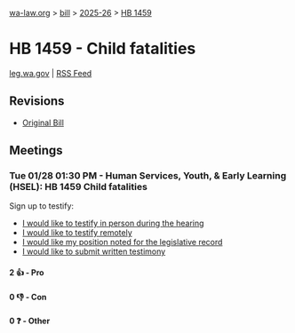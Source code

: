[wa-law.org](/) > [bill](/bill/) > [2025-26](/bill/2025-26/) > [HB 1459](/bill/2025-26/hb/1459/)

# HB 1459 - Child fatalities
[leg.wa.gov](https://app.leg.wa.gov/billsummary?BillNumber=1459&Year=2025&Initiative=false) | [RSS Feed](./rss.xml)

## Revisions
* [Original Bill](1/)

## Meetings
### Tue 01/28 01:30 PM - Human Services, Youth, & Early Learning (HSEL): HB 1459 Child fatalities
Sign up to testify:
* [I would like to testify in person during the hearing](https://app.leg.wa.gov/csi/Testifier/Add?chamber=House&mId=32563&aId=162298&caId=25095&tId=1)
* [I would like to testify remotely](https://app.leg.wa.gov/csi/Testifier/Add?chamber=House&mId=32563&aId=162298&caId=25095&tId=2)
* [I would like my position noted for the legislative record](https://app.leg.wa.gov/csi/Testifier/Add?chamber=House&mId=32563&aId=162298&caId=25095&tId=3)
* [I would like to submit written testimony](https://app.leg.wa.gov/csi/Testifier/Add?chamber=House&mId=32563&aId=162298&caId=25095&tId=4)

#### 2 👍 - Pro

#### 0 👎 - Con

#### 0 ❓ - Other
